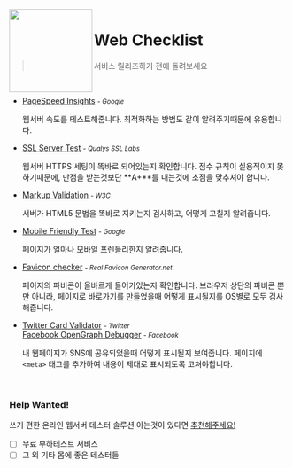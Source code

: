 <img height=150px align=left src="http://resources.tugg.com/wp-content/uploads/2014/01/Icon-CampaignChecklist.png">

Web Checklist
========
> 서비스 릴리즈하기 전에 돌려보세요

<br>

-   [PageSpeed Insights](https://developers.google.com/speed/pagespeed/insights) <small>- *Google*</small>

    웹서버 속도를 테스트해줍니다. 최적화하는 방법도 같이 알려주기때문에
    유용합니다.

-   [SSL Server Test](https://www.ssllabs.com/ssltest) <small>- *Qualys SSL Labs*</small>

    웹서버 HTTPS 세팅이 똑바로 되어있는지 확인합니다. 점수 규칙이 실용적이지
    못하기때문에, 만점을 받는것보단 **A+**를 내는것에 초점을 맞추셔야 합니다.

-   [Markup Validation](https://validator.w3.org) <small>- *W3C*</small>

    서버가 HTML5 문법을 똑바로 지키는지 검사하고, 어떻게 고칠지 알려줍니다.

-   [Mobile Friendly Test](https://www.google.com/webmasters/tools/mobile-friendly) <small>- *Google*</small>

    페이지가 얼마나 모바일 프렌들리한지 알려줍니다.

-   [Favicon checker](https://realfavicongenerator.net/favicon_checker) <small>- *Real Favicon Generator.net*</small>

    페이지의 파비콘이 올바르게 들어가있는지 확인합니다. 브라우저 상단의 파비콘
    뿐만 아니라, 페이지로 바로가기를 만들었을때 어떻게 표시될지를 OS별로 모두
    검사해줍니다.

-   [Twitter Card Validator](https://cards-dev.twitter.com/validator) <small>- *Twitter*</small><br>
    [Facebook OpenGraph Debugger](https://developers.facebook.com/tools/debug/) <small>- *Facebook*</small>

    내 웹페이지가 SNS에 공유되었을때 어떻게 표시될지 보여줍니다. 페이지에
    `<meta>` 태그를 추가하여 내용이 제대로 표시되도록 고쳐야합니다.

<br>

### Help Wanted!
쓰기 편한 온라인 웹서버 테스터 솔루션 아는것이 있다면
[추천해주세요!](https://github.com/simnalamburt/web-checklist/issues/new)

- [ ] 무료 부하테스트 서비스
- [ ] 그 외 기타 몸에 좋은 테스터들
